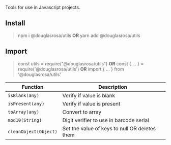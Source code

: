 Tools for use in Javascript projects.

## Install
> npm i @douglasrosa/utils **OR**
> yarn add @douglasrosa/utils

## Import
> const utils = require("@douglasrosa/utils") **OR**
> const { ... } = require('@douglasrosa/utils') **OR**
> import { ... } from '@douglasrosa/utils'

|Function|Description                                              
|-|-
|`isBlank(any)`| Verify if value is blank
|`isPresent(any)`| Verify if value is present
|`toArray(any)`| Convert to array
|`mod10(String)`| Digit verifier to use in barcode serial
|`cleanObject(Object)`| Set the value of keys to null OR deletes them